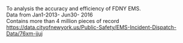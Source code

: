 To analysis the accuracy and efficiency of FDNY EMS.</br>
Data from Jan1-2013- Jun30- 2016</br>
Contains more than 4 million pieces of record</br>
https://data.cityofnewyork.us/Public-Safety/EMS-Incident-Dispatch-Data/76xm-jjuj
